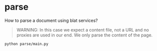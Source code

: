 # parse

How to parse a document using blat services?

> WARNING: In this case we expect a content file, not a URL and no proxies are used in our end. We only parse the content of the page.

```bash
python parse/main.py
```
